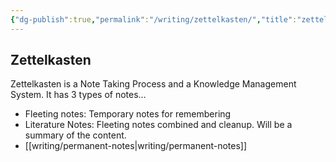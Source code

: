 ```yaml
---
{"dg-publish":true,"permalink":"/writing/zettelkasten/","title":"zettelkasten","tags":["zettelkasten"],"created":"2023-03-04T04:11:45.120+07:00","updated":"2025-08-06T07:16:57.108+07:00"}
---
```



## Zettelkasten

Zettelkasten is a Note Taking Process and a Knowledge Management System. It has 3 types of notes…

- Fleeting notes: Temporary notes for remembering
- Literature Notes: Fleeting notes combined and cleanup. Will be a summary of the content.
- [[writing/permanent-notes\|writing/permanent-notes]]
